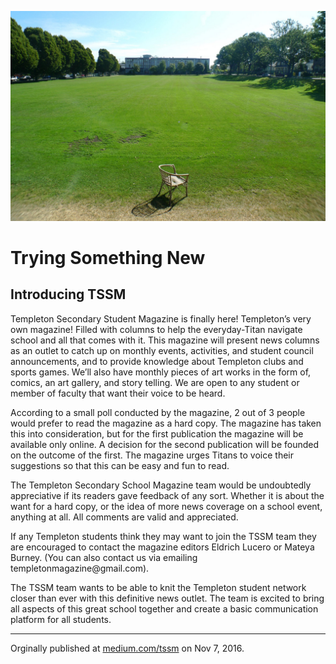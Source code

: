 
![](assets/templeton-from-backfield.jpg)

# Trying Something New
## Introducing TSSM
<div>
<p class="firstBold"><span id="firstBold">Templeton Secondary Student Magazine is</span> finally here! Templeton’s very own magazine! Filled with columns to help the everyday-Titan navigate school and all that comes with it. This magazine will present news columns as an outlet to catch up on monthly events, activities, and student council announcements, and to provide knowledge about Templeton clubs and sports games. We’ll also have monthly pieces of art works in the form of, comics, an art gallery, and story telling. We are open to any student or member of faculty that want their voice to be heard.
</p>
<p>
According to a small poll conducted by the magazine, 2 out of 3 people would prefer to read the magazine as a hard copy. The magazine has taken this into consideration, but for the first publication the magazine will be available only online. A decision for the second publication will be founded on the outcome of the first. The magazine urges Titans to voice their suggestions so that this can be easy and fun to read. 
</p>
<p>
The Templeton Secondary School Magazine team would be undoubtedly appreciative if its readers gave feedback of any sort. Whether it is about the want for a hard copy, or the idea of more news coverage on a school event, anything at all. All comments are valid and appreciated. 
</p>
<p>
If any Templeton students think they may want to join the TSSM team they are encouraged to contact the magazine editors Eldrich Lucero or Mateya Burney. (You can also contact us via emailing templetonmagazine@gmail.com).  
</p>
<p>
The TSSM team wants to be able to knit the Templeton student network closer than ever with this definitive news outlet. The team is excited to bring all aspects of this great school together and create a basic communication platform for all students.
</p>
</div>

___

Orginally published at [medium.com/tssm](https://medium.com/tssm/trying-something-new-bcaa02437dfc#.wj2wxjqqg) on Nov 7, 2016.
